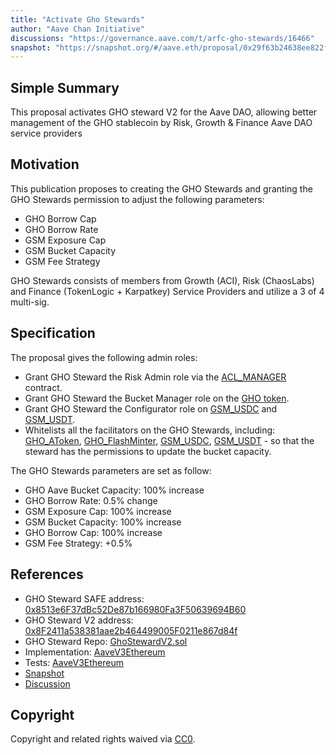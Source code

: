 ```yaml
---
title: "Activate Gho Stewards"
author: "Aave Chan Initiative"
discussions: "https://governance.aave.com/t/arfc-gho-stewards/16466"
snapshot: "https://snapshot.org/#/aave.eth/proposal/0x29f63b24638ee822f88632572ca4b061774771c0cc6d0ae5ccdeb538177232cd"
---
```


## Simple Summary

This proposal activates GHO steward V2 for the Aave DAO, allowing better management of the GHO stablecoin by Risk, Growth & Finance Aave DAO service providers

## Motivation

This publication proposes to creating the GHO Stewards and granting the GHO Stewards permission to adjust the following parameters:

- GHO Borrow Cap
- GHO Borrow Rate
- GSM Exposure Cap
- GSM Bucket Capacity
- GSM Fee Strategy

GHO Stewards consists of members from Growth (ACI), Risk (ChaosLabs) and Finance (TokenLogic + Karpatkey) Service Providers and utilize a 3 of 4 multi-sig.

## Specification

The proposal gives the following admin roles:

- Grant GHO Steward the Risk Admin role via the [ACL_MANAGER](https://etherscan.io/address/0xc2aaCf6553D20d1e9d78E365AAba8032af9c85b0) contract.
- Grant GHO Steward the Bucket Manager role on the [GHO token](https://etherscan.io/address/0x40D16FC0246aD3160Ccc09B8D0D3A2cD28aE6C2f).
- Grant GHO Steward the Configurator role on [GSM_USDC](https://etherscan.io/address/0x0d8eFfC11dF3F229AA1EA0509BC9DFa632A13578) and [GSM_USDT](https://etherscan.io/address/0x686F8D21520f4ecEc7ba577be08354F4d1EB8262).
- Whitelists all the facilitators on the GHO Stewards, including: [GHO_AToken](https://etherscan.io/address/0x00907f9921424583e7ffBfEdf84F92B7B2Be4977), [GHO_FlashMinter](https://etherscan.io/address/0xb639D208Bcf0589D54FaC24E655C79EC529762B8), [GSM_USDC](https://etherscan.io/address/0x0d8eFfC11dF3F229AA1EA0509BC9DFa632A13578), [GSM_USDT](https://etherscan.io/address/0x686F8D21520f4ecEc7ba577be08354F4d1EB8262) - so that the steward has the permissions to update the bucket capacity.

The GHO Stewards parameters are set as follow:

- GHO Aave Bucket Capacity: 100% increase
- GHO Borrow Rate: 0.5% change
- GSM Exposure Cap: 100% increase
- GSM Bucket Capacity: 100% increase
- GHO Borrow Cap: 100% increase
- GSM Fee Strategy: +0.5%

## References

- GHO Steward SAFE address: [0x8513e6F37dBc52De87b166980Fa3F50639694B60](https://etherscan.io/address/0x8513e6F37dBc52De87b166980Fa3F50639694B60)
- GHO Steward V2 address: [0x8F2411a538381aae2b464499005F0211e867d84f](https://etherscan.io/address/0x8F2411a538381aae2b464499005F0211e867d84f)
- GHO Steward Repo: [GhoStewardV2.sol](https://github.com/aave/gho-core/blob/f02f87482de7ccbd30ba76b40939fb016dbb2fea/src/contracts/misc/GhoStewardV2.sol)
- Implementation: [AaveV3Ethereum](https://github.com/bgd-labs/aave-proposals-v3/blob/main/src/20240326_AaveV3Ethereum_ActivateGhoStewards/AaveV3Ethereum_ActivateGhoStewards_20240326.sol)
- Tests: [AaveV3Ethereum](https://github.com/bgd-labs/aave-proposals-v3/blob/main/src/20240326_AaveV3Ethereum_ActivateGhoStewards/AaveV3Ethereum_ActivateGhoStewards_20240326.t.sol)
- [Snapshot](https://snapshot.org/#/aave.eth/proposal/0x29f63b24638ee822f88632572ca4b061774771c0cc6d0ae5ccdeb538177232cd)
- [Discussion](https://governance.aave.com/t/arfc-gho-stewards/16466)

## Copyright

Copyright and related rights waived via [CC0](https://creativecommons.org/publicdomain/zero/1.0/).
